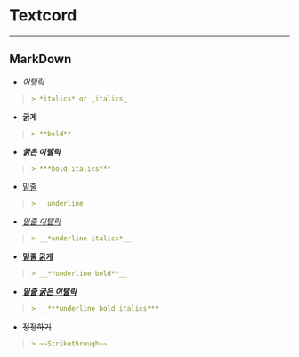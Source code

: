 # Textcord
___
## MarkDown

- *이탤릭*
> ```MarkDown
>> *italics* or _italics_

- **굵게**
> ```MarkDown
>> **bold**

- ***굵은 이탤릭***
> ```MarkDown
>> ***bold italics***

- <ins>밑줄</ins>
> ```MarkDown
>> __underline__

- <ins>*밑줄 이탤릭*</ins>
> ```MarkDown
>> __*underline italics*__

- <ins>**밑줄 굵게**</ins>
> ```MarkDown
>> __**underline bold**__

- <ins>***밑줄 굵은 이탤릭***</ins>
> ```MarkDown
>> __***underline bold italics***__

- ~~정정하기~~
> ```MarkDown
>> ~~Strikethrough~~
